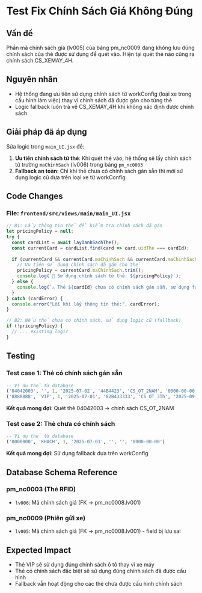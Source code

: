 # Test Fix Chính Sách Giá Không Đúng

## Vấn đề
Phần mã chính sách giá (lv005) của bảng pm_nc0009 đang không lưu đúng chính sách của thẻ được sử dụng để quét vào. Hiện tại quét thẻ nào cũng ra chính sách CS_XEMAY_4H.

## Nguyên nhân
- Hệ thống đang ưu tiên sử dụng chính sách từ workConfig (loại xe trong cấu hình làm việc) thay vì chính sách đã được gán cho từng thẻ
- Logic fallback luôn trả về CS_XEMAY_4H khi không xác định được chính sách

## Giải pháp đã áp dụng
Sửa logic trong `main_UI.jsx` để:

1. **Ưu tiên chính sách từ thẻ**: Khi quét thẻ vào, hệ thống sẽ lấy chính sách từ trường `maChinhSach` (lv006) trong bảng `pm_nc0003`
2. **Fallback an toàn**: Chỉ khi thẻ chưa có chính sách gán sẵn thì mới sử dụng logic cũ dựa trên loại xe từ workConfig

## Code Changes

### File: `frontend/src/views/main/main_UI.jsx`
```javascript
// B1: Lấy thông tin thẻ để kiểm tra chính sách đã gán
let pricingPolicy = null;
try {
  const cardList = await layDanhSachThe();
  const currentCard = cardList.find(card => card.uidThe === cardId);
  
  if (currentCard && currentCard.maChinhSach && currentCard.maChinhSach.trim() !== '') {
    // Ưu tiên sử dụng chính sách đã gán cho thẻ
    pricingPolicy = currentCard.maChinhSach.trim();
    console.log(`🎯 Sử dụng chính sách từ thẻ: ${pricingPolicy}`);
  } else {
    console.log(`⚠️ Thẻ ${cardId} chưa có chính sách gán sẵn, sử dụng fallback`);
  }
} catch (cardError) {
  console.error("Lỗi khi lấy thông tin thẻ:", cardError);
}

// B2: Nếu thẻ chưa có chính sách, sử dụng logic cũ (fallback)
if (!pricingPolicy) {
  // ... existing logic
}
```

## Testing

### Test case 1: Thẻ có chính sách gán sẵn
```sql
-- Ví dụ thẻ từ database
('04042003', '', 1, '2025-07-02', '44B4423', 'CS_OT_2NAM', '0000-00-00')
('8888888', 'VIP', 1, '2025-07-01', '82B433333', 'CS_OT_3Th', '2025-09-29')
```
**Kết quả mong đợi**: Quét thẻ 04042003 → chính sách CS_OT_2NAM

### Test case 2: Thẻ chưa có chính sách
```sql
-- Ví dụ thẻ từ database  
('0000000', 'KHACH', 1, '2025-07-01', '', '', '0000-00-00')
```
**Kết quả mong đợi**: Sử dụng fallback dựa trên workConfig

## Database Schema Reference

### pm_nc0003 (Thẻ RFID)
- `lv006`: Mã chính sách giá (FK → pm_nc0008.lv001)

### pm_nc0009 (Phiên gửi xe)  
- `lv005`: Mã chính sách giá (FK → pm_nc0008.lv001) - field bị lưu sai

## Expected Impact
- Thẻ VIP sẽ sử dụng đúng chính sách ô tô thay vì xe máy
- Thẻ có chính sách đặc biệt sẽ sử dụng đúng chính sách đã được cấu hình
- Fallback vẫn hoạt động cho các thẻ chưa được cấu hình chính sách
